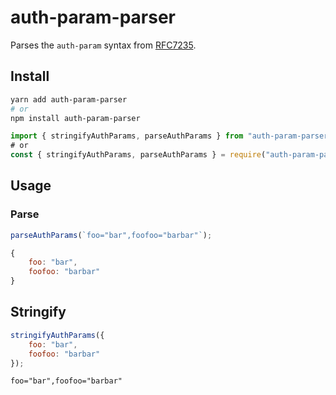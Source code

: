 # auth-param-parser

Parses the `auth-param` syntax from [RFC7235](https://tools.ietf.org/html/rfc7235).

## Install

```bash
yarn add auth-param-parser
# or
npm install auth-param-parser
```

```js
import { stringifyAuthParams, parseAuthParams } from "auth-param-parser";
# or
const { stringifyAuthParams, parseAuthParams } = require("auth-param-parser");
```

## Usage

### Parse

```js
parseAuthParams(`foo="bar",foofoo="barbar"`);
```

```js
{
	foo: "bar",
	foofoo: "barbar"
}
```

## Stringify

```js
stringifyAuthParams({
	foo: "bar",
	foofoo: "barbar"
});
```

```
foo="bar",foofoo="barbar"
```
